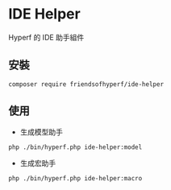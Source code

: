 # IDE Helper

Hyperf 的 IDE 助手組件

## 安裝

```shell
composer require friendsofhyperf/ide-helper
```

## 使用

- 生成模型助手

```shell
php ./bin/hyperf.php ide-helper:model
```

- 生成宏助手

```shell
php ./bin/hyperf.php ide-helper:macro
```
